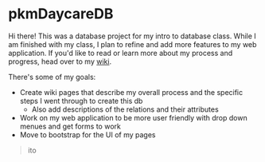 # pkmDaycareDB

Hi there! This was a database project for my intro to database class. While I am finished with my class, I plan to refine and add more features to my web application.
If you'd like to read or learn more about my process and progress, head over to my [wiki](https://github.com/kidlatmc29/pkmDaycareDB/wiki).

There's some of my goals: 
* Create wiki pages that describe my overall process and the specific steps I went through to create this db
  * Also add descriptions of the relations and their attributes
* Work on my web application to be more user friendly with drop down menues and get forms to work
* Move to bootstrap for the UI of my pages

> ito
